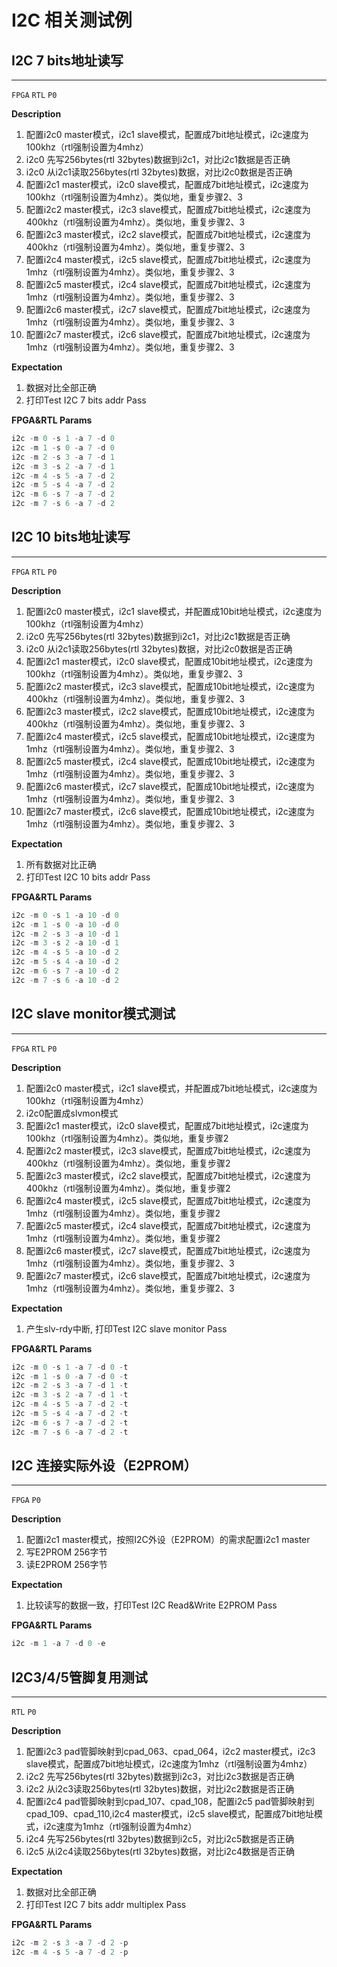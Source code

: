 # I2C 相关测试例

## I2C 7 bits地址读写

----
`FPGA` `RTL` `P0`

**Description**

1. 配置i2c0 master模式，i2c1 slave模式，配置成7bit地址模式，i2c速度为100khz（rtl强制设置为4mhz）
2. i2c0 先写256bytes(rtl 32bytes)数据到i2c1，对比i2c1数据是否正确
3. i2c0 从i2c1读取256bytes(rtl 32bytes)数据，对比i2c0数据是否正确
4. 配置i2c1 master模式，i2c0 slave模式，配置成7bit地址模式，i2c速度为100khz（rtl强制设置为4mhz）。类似地，重复步骤2、3
5. 配置i2c2 master模式，i2c3 slave模式，配置成7bit地址模式，i2c速度为400khz（rtl强制设置为4mhz）。类似地，重复步骤2、3
6. 配置i2c3 master模式，i2c2 slave模式，配置成7bit地址模式，i2c速度为400khz（rtl强制设置为4mhz）。类似地，重复步骤2、3
7. 配置i2c4 master模式，i2c5 slave模式，配置成7bit地址模式，i2c速度为1mhz（rtl强制设置为4mhz）。类似地，重复步骤2、3
8. 配置i2c5 master模式，i2c4 slave模式，配置成7bit地址模式，i2c速度为1mhz（rtl强制设置为4mhz）。类似地，重复步骤2、3
9. 配置i2c6 master模式，i2c7 slave模式，配置成7bit地址模式，i2c速度为1mhz（rtl强制设置为4mhz）。类似地，重复步骤2、3
10. 配置i2c7 master模式，i2c6 slave模式，配置成7bit地址模式，i2c速度为1mhz（rtl强制设置为4mhz）。类似地，重复步骤2、3

**Expectation**

1. 数据对比全部正确
2. 打印Test I2C 7 bits addr Pass

**FPGA&RTL Params**

```c
i2c -m 0 -s 1 -a 7 -d 0
i2c -m 1 -s 0 -a 7 -d 0
i2c -m 2 -s 3 -a 7 -d 1
i2c -m 3 -s 2 -a 7 -d 1
i2c -m 4 -s 5 -a 7 -d 2
i2c -m 5 -s 4 -a 7 -d 2
i2c -m 6 -s 7 -a 7 -d 2
i2c -m 7 -s 6 -a 7 -d 2
```

## I2C 10 bits地址读写

----
`FPGA` `RTL` `P0`

**Description**

1. 配置i2c0 master模式，i2c1 slave模式，并配置成10bit地址模式，i2c速度为100khz（rtl强制设置为4mhz）
2. i2c0 先写256bytes(rtl 32bytes)数据到i2c1，对比i2c1数据是否正确
3. i2c0 从i2c1读取256bytes(rtl 32bytes)数据，对比i2c0数据是否正确
4. 配置i2c1 master模式，i2c0 slave模式，配置成10bit地址模式，i2c速度为100khz（rtl强制设置为4mhz）。类似地，重复步骤2、3
5. 配置i2c2 master模式，i2c3 slave模式，配置成10bit地址模式，i2c速度为400khz（rtl强制设置为4mhz）。类似地，重复步骤2、3
6. 配置i2c3 master模式，i2c2 slave模式，配置成10bit地址模式，i2c速度为400khz（rtl强制设置为4mhz）。类似地，重复步骤2、3
7. 配置i2c4 master模式，i2c5 slave模式，配置成10bit地址模式，i2c速度为1mhz（rtl强制设置为4mhz）。类似地，重复步骤2、3
8. 配置i2c5 master模式，i2c4 slave模式，配置成10bit地址模式，i2c速度为1mhz（rtl强制设置为4mhz）。类似地，重复步骤2、3
9. 配置i2c6 master模式，i2c7 slave模式，配置成10bit地址模式，i2c速度为1mhz（rtl强制设置为4mhz）。类似地，重复步骤2、3
10. 配置i2c7 master模式，i2c6 slave模式，配置成10bit地址模式，i2c速度为1mhz（rtl强制设置为4mhz）。类似地，重复步骤2、3

**Expectation**

1. 所有数据对比正确
1. 打印Test I2C 10 bits addr Pass

**FPGA&RTL Params**

```c
i2c -m 0 -s 1 -a 10 -d 0
i2c -m 1 -s 0 -a 10 -d 0
i2c -m 2 -s 3 -a 10 -d 1
i2c -m 3 -s 2 -a 10 -d 1
i2c -m 4 -s 5 -a 10 -d 2
i2c -m 5 -s 4 -a 10 -d 2
i2c -m 6 -s 7 -a 10 -d 2
i2c -m 7 -s 6 -a 10 -d 2
```

## I2C slave monitor模式测试

----
`FPGA` `RTL` `P0`

**Description**

1. 配置i2c0 master模式，i2c1 slave模式，并配置成7bit地址模式，i2c速度为100khz（rtl强制设置为4mhz）
2. i2c0配置成slvmon模式
3. 配置i2c1 master模式，i2c0 slave模式，配置成7bit地址模式，i2c速度为100khz（rtl强制设置为4mhz）。类似地，重复步骤2
4. 配置i2c2 master模式，i2c3 slave模式，配置成7bit地址模式，i2c速度为400khz（rtl强制设置为4mhz）。类似地，重复步骤2
5. 配置i2c3 master模式，i2c2 slave模式，配置成7bit地址模式，i2c速度为400khz（rtl强制设置为4mhz）。类似地，重复步骤2
6. 配置i2c4 master模式，i2c5 slave模式，配置成7bit地址模式，i2c速度为1mhz（rtl强制设置为4mhz）。类似地，重复步骤2
7. 配置i2c5 master模式，i2c4 slave模式，配置成7bit地址模式，i2c速度为1mhz（rtl强制设置为4mhz）。类似地，重复步骤2
8. 配置i2c6 master模式，i2c7 slave模式，配置成7bit地址模式，i2c速度为1mhz（rtl强制设置为4mhz）。类似地，重复步骤2、3
9. 配置i2c7 master模式，i2c6 slave模式，配置成7bit地址模式，i2c速度为1mhz（rtl强制设置为4mhz）。类似地，重复步骤2、3

**Expectation**

1. 产生slv-rdy中断, 打印Test I2C slave monitor Pass

**FPGA&RTL Params**

```c
i2c -m 0 -s 1 -a 7 -d 0 -t
i2c -m 1 -s 0 -a 7 -d 0 -t
i2c -m 2 -s 3 -a 7 -d 1 -t
i2c -m 3 -s 2 -a 7 -d 1 -t
i2c -m 4 -s 5 -a 7 -d 2 -t
i2c -m 5 -s 4 -a 7 -d 2 -t
i2c -m 6 -s 7 -a 7 -d 2 -t
i2c -m 7 -s 6 -a 7 -d 2 -t
```

## I2C 连接实际外设（E2PROM）

----
`FPGA` `P0`

**Description**

1. 配置i2c1 master模式，按照I2C外设（E2PROM）的需求配置i2c1 master
2. 写E2PROM 256字节
3. 读E2PROM 256字节

**Expectation**

1. 比较读写的数据一致，打印Test I2C Read&Write E2PROM Pass

**FPGA&RTL Params**

```c
i2c -m 1 -a 7 -d 0 -e
```

## I2C3/4/5管脚复用测试

----
`RTL` `P0`

**Description**

1. 配置i2c3 pad管脚映射到cpad_063、cpad_064，i2c2 master模式，i2c3 slave模式，配置成7bit地址模式，i2c速度为1mhz（rtl强制设置为4mhz）
2. i2c2 先写256bytes(rtl 32bytes)数据到i2c3，对比i2c3数据是否正确
3. i2c2 从i2c3读取256bytes(rtl 32bytes)数据，对比i2c2数据是否正确
4. 配置i2c4 pad管脚映射到cpad_107、cpad_108，配置i2c5 pad管脚映射到cpad_109、cpad_110,i2c4 master模式，i2c5 slave模式，配置成7bit地址模式，i2c速度为1mhz（rtl强制设置为4mhz）
5. i2c4 先写256bytes(rtl 32bytes)数据到i2c5，对比i2c5数据是否正确
6. i2c5 从i2c4读取256bytes(rtl 32bytes)数据，对比i2c4数据是否正确

**Expectation**

1. 数据对比全部正确
2. 打印Test I2C 7 bits addr multiplex Pass

**FPGA&RTL Params**

```c
i2c -m 2 -s 3 -a 7 -d 2 -p
i2c -m 4 -s 5 -a 7 -d 2 -p
```
